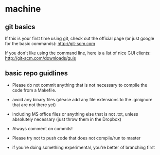 machine
=======

git basics
----------
If this is your first time using git, check out the official page (or just google for the basic commands):
http://git-scm.com

If you don't like using the command line, here is a list of nice GUI clients:
http://git-scm.com/downloads/guis

basic repo guidlines
----------------
* Please do not commit anything that is not necessary to compile the code from a Makefile.
 * avoid any binary files (please add any file extensions to the .ginignore that are not there yet)
 * including MS office files or anything else that is not .txt, unless absolutely necessary (just throw them in the Dropbox)


* Always comment on commits!

* Please try not to push code that does not compile/run to master
 * if you're doing something experimental, you're better of branching first 
